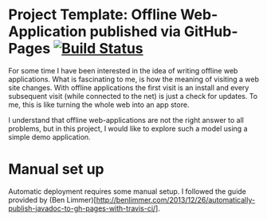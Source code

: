 Project Template: Offline Web-Application published via GitHub-Pages [![Build Status](https://travis-ci.org/hannes-hochreiner/project-template-offline-gh-pages.svg?branch=master)](https://travis-ci.org/hannes-hochreiner/project-template-offline-gh-pages)
====================================================================

For some time I have been interested in the idea of writing offline web applications.
What is fascinating to me, is how the meaning of visiting a web site changes.
With offline applications the first visit is an install and every subsequent visit (while connected to the net) is just a check for updates.
To me, this is like turning the whole web into an app store.

I understand that offline web-applications are not the right answer to all problems, but in this project, I would like to explore such a model using a simple demo application.

Manual set up
=============

Automatic deployment requires some manual setup.
I followed the guide provided by (Ben Limmer)[http://benlimmer.com/2013/12/26/automatically-publish-javadoc-to-gh-pages-with-travis-ci/].
